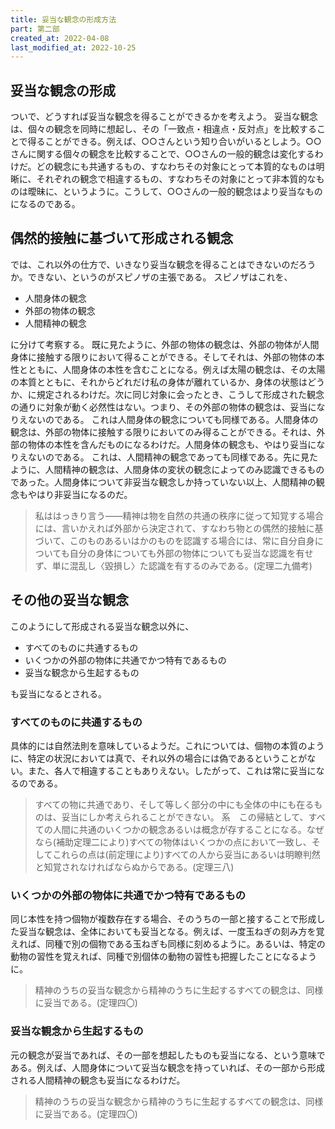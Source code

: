 ```yaml
---
title: 妥当な観念の形成方法
part: 第二部
created_at: 2022-04-08
last_modified_at: 2022-10-25
---
```


## 妥当な観念の形成

ついで、どうすれば妥当な観念を得ることができるかを考えよう。
妥当な観念は、個々の観念を同時に想起し、その「一致点・相違点・反対点」を比較することで得ることができる。例えば、○○さんという知り合いがいるとしよう。○○さんに関する個々の観念を比較することで、○○さんの一般的観念は変化するわけだ。どの観念にも共通するもの、すなわちその対象にとって本質的なものは明晰に、それぞれの観念で相違するもの、すなわちその対象にとって非本質的なものは曖昧に、というように。こうして、○○さんの一般的観念はより妥当なものになるのである。

## 偶然的接触に基づいて形成される観念

では、これ以外の仕方で、いきなり妥当な観念を得ることはできないのだろうか。できない、というのがスピノザの主張である。
スピノザはこれを、

- 人間身体の観念
- 外部の物体の観念
- 人間精神の観念

に分けて考察する。
既に見たように、外部の物体の観念は、外部の物体が人間身体に接触する限りにおいて得ることができる。そしてそれは、外部の物体の本性とともに、人間身体の本性を含むことになる。例えば太陽の観念は、その太陽の本質とともに、それからどれだけ私の身体が離れているか、身体の状態はどうか、に規定されるわけだ。次に同じ対象に会ったとき、こうして形成された観念の通りに対象が動く必然性はない。つまり、その外部の物体の観念は、妥当になりえないのである。
これは人間身体の観念についても同様である。人間身体の観念は、外部の物体に接触する限りにおいてのみ得ることができる。それは、外部の物体の本性を含んだものになるわけだ。人間身体の観念も、やはり妥当になりえないのである。
これは、人間精神の観念であっても同様である。先に見たように、人間精神の観念は、人間身体の変状の観念によってのみ認識できるものであった。人間身体について非妥当な観念しか持っていない以上、人間精神の観念もやはり非妥当になるのだ。

>私ははっきり言う――精神は物を自然の共通の秩序に従って知覚する場合には、言いかえれば外部から決定されて、すなわち物との偶然的接触に基づいて、このものあるいはかのものを認識する場合には、常に自分自身についても自分の身体についても外部の物体についても妥当な認識を有せず、単に混乱し〈毀損し〉た認識を有するのみである。(定理二九備考)

## その他の妥当な観念

このようにして形成される妥当な観念以外に、

- すべてのものに共通するもの
- いくつかの外部の物体に共通でかつ特有であるもの
- 妥当な観念から生起するもの

も妥当になるとされる。

### すべてのものに共通するもの

具体的には自然法則を意味しているようだ。これについては、個物の本質のように、特定の状況においては真で、それ以外の場合には偽であるということがない。また、各人で相違することもありえない。したがって、これは常に妥当になるのである。

>すべての物に共通であり、そして等しく部分の中にも全体の中にも在るものは、妥当にしか考えられることができない。
>系　この帰結として、すべての人間に共通のいくつかの観念あるいは概念が存することになる。なぜなら(補助定理二により)すべての物体はいくつかの点において一致し、そしてこれらの点は(前定理により)すべての人から妥当にあるいは明瞭判然と知覚されなければならぬからである。(定理三八)

### いくつかの外部の物体に共通でかつ特有であるもの

同じ本性を持つ個物が複数存在する場合、そのうちの一部と接することで形成した妥当な観念は、全体においても妥当となる。例えば、一度玉ねぎの刻み方を覚えれば、同種で別の個物である玉ねぎも同様に刻めるように。あるいは、特定の動物の習性を覚えれば、同種で別個体の動物の習性も把握したことになるように。

>精神のうちの妥当な観念から精神のうちに生起するすべての観念は、同様に妥当である。(定理四〇)

### 妥当な観念から生起するもの

元の観念が妥当であれば、その一部を想起したものも妥当になる、という意味である。例えば、人間身体について妥当な観念を持っていれば、その一部から形成される人間精神の観念も妥当になるわけだ。

>精神のうちの妥当な観念から精神のうちに生起するすべての観念は、同様に妥当である。(定理四〇)
